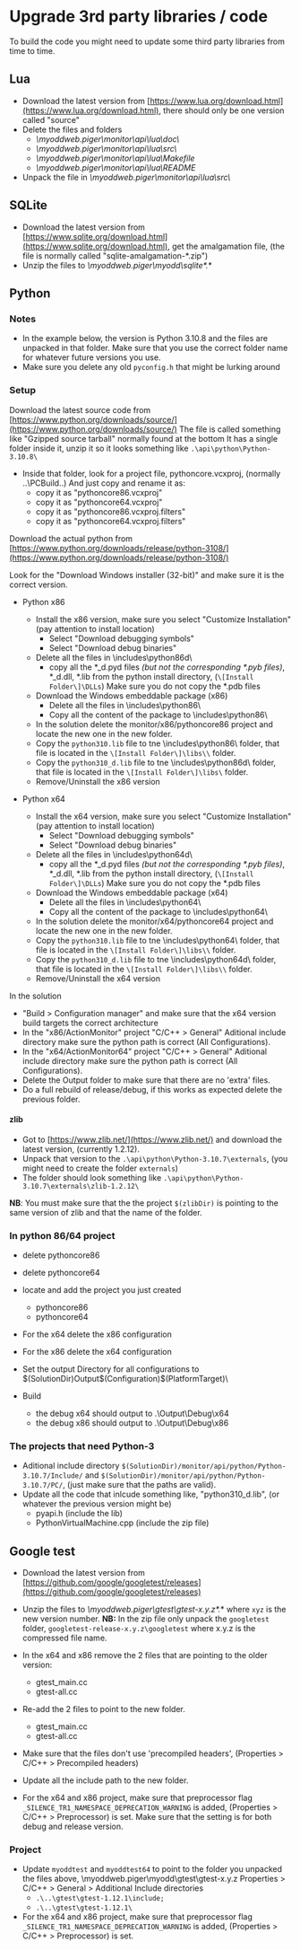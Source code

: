 # Upgrade 3rd party libraries / code

To build the code you might need to update some third party libraries from time to time.
  
## Lua

- Download the latest version from [https://www.lua.org/download.html](https://www.lua.org/download.html), there should only be one version called "source"
- Delete the files and folders
  - *\myoddweb.piger\monitor\api\lua\doc\\*
  - *\myoddweb.piger\monitor\api\lua\src\\*
  - *\myoddweb.piger\monitor\api\lua\Makefile*
  - *\myoddweb.piger\monitor\api\lua\README*
- Unpack the file in *\myoddweb.piger\monitor\api\lua\src\\*

## SQLite

- Download the latest version from [https://www.sqlite.org/download.html](https://www.sqlite.org/download.html), get the amalgamation file, (the file is normally called "sqlite-amalgamation-*.zip")
- Unzip the files to *\myoddweb.piger\myodd\sqlite\*.**

## Python

### Notes

- In the example below, the version is Python 3.10.8 and the files are unpacked in that folder.
Make sure that you use the correct folder name for whatever future versions you use.
- Make sure you delete any old `pyconfig.h` that might be lurking around

### Setup

Download the latest source code from [https://www.python.org/downloads/source/](https://www.python.org/downloads/source/)
The file is called something like "Gzipped source tarball" normally found at the bottom
It has a single folder inside it, unzip it so it looks something like `.\api\python\Python-3.10.8\`

- Inside that folder, look for a project file, pythoncore.vcxproj, (normally ..\PCBuild\..)
  And just copy and rename it as:
  - copy it as "pythoncore86.vcxproj"
  - copy it as "pythoncore64.vcxproj"
  - copy it as "pythoncore86.vcxproj.filters"
  - copy it as "pythoncore64.vcxproj.filters"
  
Download the actual python from [https://www.python.org/downloads/release/python-3108/](https://www.python.org/downloads/release/python-3108/)

Look for the "Download Windows installer (32-bit)" and make sure it is the correct version.

- Python x86
  - Install the x86 version, make sure you select "Customize Installation" (pay attention to install location)
    - Select "Download debugging symbols"
    - Select "Download debug binaries"
  - Delete all the files in \includes\python86d\
    - copy all the \*_d.pyd files *(but not the corresponding \*.pyb files)*, \*_d.dll, \*.lib from the python install directory, (`\[Install Folder\]\DLLs`)
      Make sure you do not copy the *.pdb files
  - Download the Windows embeddable package (x86)
    - Delete all the files in \includes\python86\
    - Copy all the content of the package to \includes\python86\
  - In the solution delete the monitor/x86/pythoncore86 project and locate the new one in the new folder.  
  - Copy the `python310.lib` file to tne \includes\python86\ folder, that file is located in the `\[Install Folder\]\libs\\` folder.
  - Copy the `python310_d.lib` file to tne \includes\python86d\ folder, that file is located in the `\[Install Folder\]\libs\` folder.
  - Remove/Uninstall the x86 version

- Python x64
  - Install the x64 version, make sure you select "Customize Installation" (pay attention to install location)
    - Select "Download debugging symbols"
    - Select "Download debug binaries"
  - Delete all the files in \includes\python64d\
    - copy all the \*_d.pyd files *(but not the corresponding \*.pyb files)*, \*_d.dll, \*.lib from the python install directory, (`\[Install Folder\]\DLLs`)
      Make sure you do not copy the *.pdb files
  - Download the Windows embeddable package (x64)
    - Delete all the files in \includes\python64\
    - Copy all the content of the package to \includes\python64\
  - In the solution delete the monitor/x64/pythoncore64 project and locate the new one in the new folder.  
  - Copy the `python310.lib` file to tne \includes\python64\ folder, that file is located in the `\[Install Folder\]\libs\\` folder.
  - Copy the `python310_d.lib` file to tne \includes\python64d\ folder, that file is located in the `\[Install Folder\]\libs\\` folder.
  - Remove/Uninstall the x64 version
  
In the solution

- "Build > Configuration manager" and make sure that the x64 version build targets the correct architecture
- In the "x86/ActionMonitor" project "C/C++ > General" Aditional include directory make sure the python path is correct (All Configurations).
- In the "x64/ActionMonitor64" project "C/C++ > General" Aditional include directory make sure the python path is correct (All Configurations).
- Delete the Output folder to make sure that there are no 'extra' files.
- Do a full rebuild of release/debug, if this works as expected delete the previous folder.  

#### zlib

- Got to [https://www.zlib.net/](https://www.zlib.net/) and download the latest version, (currently 1.2.12).
- Unpack that version to the `.\api\python\Python-3.10.7\externals`, (you might need to create the folder `externals`)
- The folder should look something like `.\api\python\Python-3.10.7\externals\zlib-1.2.12\`

**NB**: You must make sure that the the project `$(zlibDir)` is pointing to the same version of zlib and that the name of the folder.

### In python 86/64 project

- delete pythoncore86
- delete pythoncore64
- locate and add the project you just created
  - pythoncore86
  - pythoncore64

- For the x64 delete the x86 configuration
- For the x86 delete the x64 configuration
- Set the output Directory for all configurations to $(SolutionDir)Output\$(Configuration)\$(PlatformTarget)\

- Build
  - the debug x64 should output to .\Output\Debug\x64
  - the debug x86 should output to .\Output\Debug\x86
  
### The projects that need Python-3

- Aditional include directory `$(SolutionDir)/monitor/api/python/Python-3.10.7/Include/` and `$(SolutionDir)/monitor/api/python/Python-3.10.7/PC/`, (just make sure that the paths are valid).  
- Update all the code that inlcude something like, "python310_d.lib", (or whatever the previous version might be)
  - pyapi.h (include the lib)
  - PythonVirtualMachine.cpp (include the zip file)

## Google test

- Download the latest version from [https://github.com/google/googletest/releases](https://github.com/google/googletest/releases)
- Unzip the files to *\myoddweb.piger\gtest\gtest-x.y.z\*.** where `xyz` is the new version number.
**NB:** In the zip file only unpack the `googletest` folder, `googletest-release-x.y.z\googletest` where x.y.z is the compressed file name.

- In the x64 and x86 remove the 2 files that are pointing to the older version:
  - gtest_main.cc
  - gtest-all.cc
- Re-add the 2 files to point to the new folder.
  - gtest_main.cc
  - gtest-all.cc
- Make sure that the files don't use 'precompiled headers', (Properties > C/C++ > Precompiled headers)
- Update all the include path to the new folder.
- For the x64 and x86 project, make sure that preprocessor flag `_SILENCE_TR1_NAMESPACE_DEPRECATION_WARNING` is added, (Properties > C/C++ > Preprocessor) is set.
Make sure that the setting is for both debug and release version.

### Project

- Update `myoddtest` and `myoddtest64` to point to the folder you unpacked the files above, \myoddweb.piger\myodd\gtest\gtest-x.y.z
Properties > C/C++ > General > Additional Include directories
  - `.\..\gtest\gtest-1.12.1\include;`
  - `.\..\gtest\gtest-1.12.1\`
- For the x64 and x86 project, make sure that preprocessor flag `_SILENCE_TR1_NAMESPACE_DEPRECATION_WARNING` is added, (Properties > C/C++ > Preprocessor) is set.
